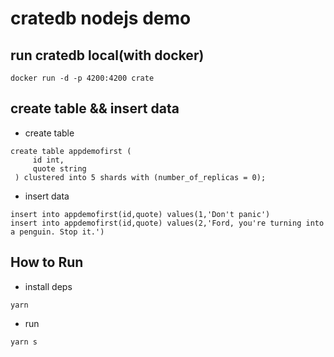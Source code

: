 # cratedb nodejs demo

## run cratedb local(with docker)

```code
docker run -d -p 4200:4200 crate
```

## create table && insert data

* create table

```code
create table appdemofirst (
     id int,
     quote string
 ) clustered into 5 shards with (number_of_replicas = 0);

```

* insert data

```code
insert into appdemofirst(id,quote) values(1,'Don't panic')
insert into appdemofirst(id,quote) values(2,'Ford, you're turning into a penguin. Stop it.')

```

## How to Run

* install deps

```code
yarn
```

* run

```code
yarn s
```